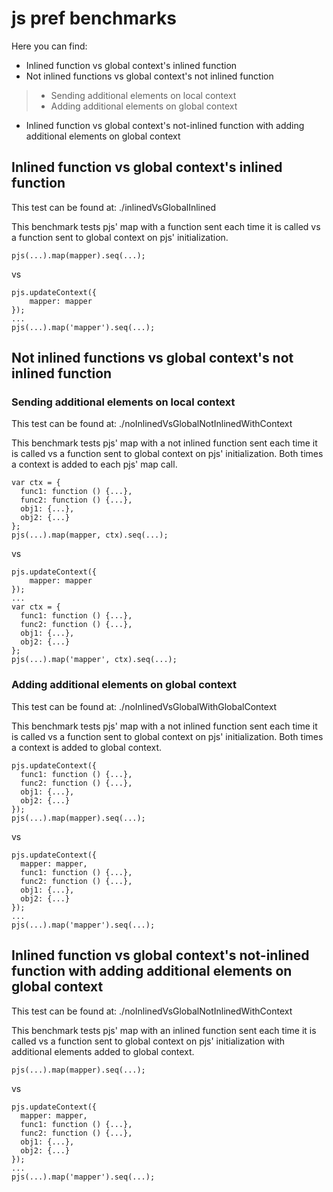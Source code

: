 # js pref benchmarks

Here you can find:
* Inlined function vs global context's inlined function
* Not inlined functions vs global context's not inlined function
> * Sending additional elements on local context
> * Adding additional elements on global context
* Inlined function vs global context's not-inlined function with adding additional elements on global context

## Inlined function vs global context's inlined function

This test can be found at: ./inlinedVsGlobalInlined

This benchmark tests pjs' map with a function sent each time it is called vs a function sent to global context on pjs' initialization.

```
pjs(...).map(mapper).seq(...);
```
vs
```
pjs.updateContext({
    mapper: mapper
});
...
pjs(...).map('mapper').seq(...);
```

## Not inlined functions vs global context's not inlined function

### Sending additional elements on local context

This test can be found at: ./noInlinedVsGlobalNotInlinedWithContext

This benchmark tests pjs' map with a not inlined function sent each time it is called vs a function sent to global context on pjs' initialization. Both times a context is added to each pjs' map call.

```
var ctx = {
  func1: function () {...},
  func2: function () {...},
  obj1: {...},
  obj2: {...}
};
pjs(...).map(mapper, ctx).seq(...);
```
vs
```
pjs.updateContext({
    mapper: mapper
});
...
var ctx = {
  func1: function () {...},
  func2: function () {...},
  obj1: {...},
  obj2: {...}
};
pjs(...).map('mapper', ctx).seq(...);
```

### Adding additional elements on global context

This test can be found at: ./noInlinedVsGlobalWithGlobalContext

This benchmark tests pjs' map with a not inlined function sent each time it is called vs a function sent to global context on pjs' initialization. Both times a context is added to global context.

```
pjs.updateContext({
  func1: function () {...},
  func2: function () {...},
  obj1: {...},
  obj2: {...}
});
pjs(...).map(mapper).seq(...);
```
vs
```
pjs.updateContext({
  mapper: mapper,
  func1: function () {...},
  func2: function () {...},
  obj1: {...},
  obj2: {...}
});
...
pjs(...).map('mapper').seq(...);
```

## Inlined function vs global context's not-inlined function with adding additional elements on global context

This test can be found at: ./noInlinedVsGlobalNotInlinedWithContext

This benchmark tests pjs' map with an inlined function sent each time it is called vs a function sent to global context on pjs' initialization with additional elements added to global context.

```
pjs(...).map(mapper).seq(...);
```
vs
```
pjs.updateContext({
  mapper: mapper,
  func1: function () {...},
  func2: function () {...},
  obj1: {...},
  obj2: {...}
});
...
pjs(...).map('mapper').seq(...);
```

